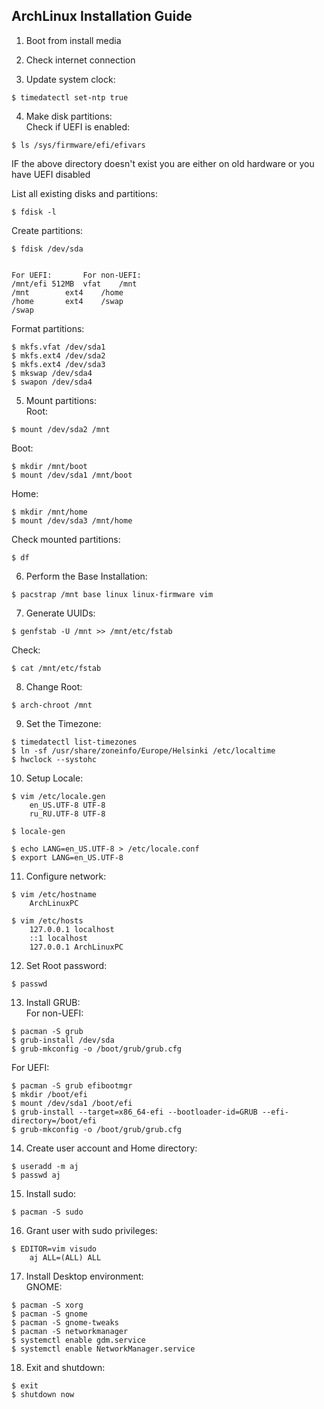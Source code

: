 ## ArchLinux Installation Guide 

1. Boot from install media  

2. Check internet connection  

3. Update system clock:  
```  
$ timedatectl set-ntp true  
```  

4. Make disk partitions:  
Check if UEFI is enabled:  
```  
$ ls /sys/firmware/efi/efivars  
```  

IF the above directory doesn't exist you are either on old hardware or you have UEFI disabled  

List all existing disks and partitions:  

```  
$ fdisk -l  
```  

Create partitions:  

```
$ fdisk /dev/sda  
	 

For UEFI:		For non-UEFI:  
/mnt/efi 512MB	vfat	/mnt		
/mnt	 	ext4	/home  
/home	 	ext4	/swap  
/swap	   
```
Format partitions:  

```
$ mkfs.vfat /dev/sda1  
$ mkfs.ext4 /dev/sda2  
$ mkfs.ext4 /dev/sda3  
$ mkswap /dev/sda4  
$ swapon /dev/sda4  
```  

5. Mount partitions:  
Root:  
```
$ mount /dev/sda2 /mnt  
```
	
Boot:  
```
$ mkdir /mnt/boot  
$ mount /dev/sda1 /mnt/boot  
```  

Home:  
```
$ mkdir /mnt/home  
$ mount /dev/sda3 /mnt/home  
```

Check mounted partitions:  
```
$ df
```

6. Perform the Base Installation:  

```
$ pacstrap /mnt base linux linux-firmware vim  
```

7. Generate UUIDs:  
```
$ genfstab -U /mnt >> /mnt/etc/fstab  
```

Check:  
```
$ cat /mnt/etc/fstab  
```

8. Change Root:  

```
$ arch-chroot /mnt  
```

9. Set the Timezone:  
```
$ timedatectl list-timezones  
$ ln -sf /usr/share/zoneinfo/Europe/Helsinki /etc/localtime  
$ hwclock --systohc  
```

10. Setup Locale:  

```
$ vim /etc/locale.gen  
	en_US.UTF-8 UTF-8  
	ru_RU.UTF-8 UTF-8  

$ locale-gen  

$ echo LANG=en_US.UTF-8 > /etc/locale.conf  
$ export LANG=en_US.UTF-8  
```

11. Configure network:  

```
$ vim /etc/hostname  
	ArchLinuxPC  
```  
```  
$ vim /etc/hosts  
	127.0.0.1 localhost  
	::1 localhost  
	127.0.0.1 ArchLinuxPC  
```

12. Set Root password:  

```
$ passwd  
```

13. Install GRUB:  
For non-UEFI:  

```
$ pacman -S grub  
$ grub-install /dev/sda  
$ grub-mkconfig -o /boot/grub/grub.cfg  
```

For UEFI:  

```
$ pacman -S grub efibootmgr  
$ mkdir /boot/efi  
$ mount /dev/sda1 /boot/efi  
$ grub-install --target=x86_64-efi --bootloader-id=GRUB --efi-directory=/boot/efi  
$ grub-mkconfig -o /boot/grub/grub.cfg  
```

14. Create user account and Home directory:  

```
$ useradd -m aj  
$ passwd aj  
```

15. Install sudo:  

```
$ pacman -S sudo  
```

16. Grant user with sudo privileges:  

```
$ EDITOR=vim visudo  
	aj ALL=(ALL) ALL  
```

17. Install Desktop environment:  
GNOME:  
```
$ pacman -S xorg  
$ pacman -S gnome  
$ pacman -S gnome-tweaks  
$ pacman -S networkmanager  
$ systemctl enable gdm.service  
$ systemctl enable NetworkManager.service  
```

18. Exit and shutdown:  

```
$ exit  
$ shutdown now  
```



